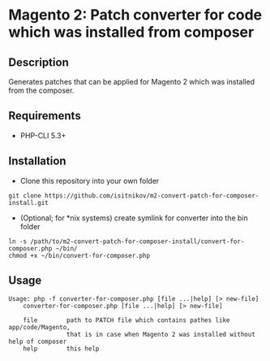 # Magento 2: Patch converter for code which was installed from composer 

## Description
Generates patches that can be applied for Magento 2 which was installed from the composer.

## Requirements
* PHP-CLI 5.3+

## Installation
* Clone this repository into your own folder
```
git clone https://github.com/isitnikov/m2-convert-patch-for-composer-install.git
```
* (Optional; for *nix systems) create symlink for converter into the bin folder
```
ln -s /path/to/m2-convert-patch-for-composer-install/convert-for-composer.php ~/bin/
chmod +x ~/bin/convert-for-composer.php
```

## Usage
```
Usage: php -f converter-for-composer.php [file ...|help] [> new-file]
    converter-for-composer.php [file ...|help] [> new-file]

    file        path to PATCH file which contains pathes like app/code/Magento,
                that is in case when Magento 2 was installed without help of composer
    help        this help
```
